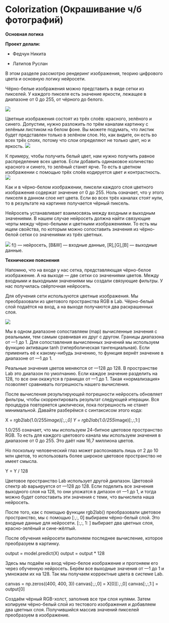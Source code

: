 # Colorization (Окрашивание ч/б фотографий)

**Основная логика**

**Проект делали:**

- Федчун Никита

- Латипов Руслан

В этом разделе рассмотрю рендеринг изображения, теорию цифрового цвета и основную логику нейросети.

Чёрно-белые изображения можно представить в виде сетки из пикселей. У каждого пикселя есть значение яркости, лежащее в диапазоне от 0 до 255, от чёрного до белого. 

![](https://habrastorage.org/webt/9g/ss/xl/9gssxlwzxzloxwvc6bsyql1sjwg.png)
  
Цветные изображения состоят из трёх слоёв: красного, зелёного и синего. Допустим, нужно разложить по трём каналам картинку с зелёным листиком на белом фоне. Вы можете подумать, что листик будет представлен только в зелёном слое. Но, как видите, он есть во всех трёх слоях, потому что слои определяют не только цвет, но и яркость.
 ![](https://habrastorage.org/webt/qa/uo/ai/qauoaimgzzpkuocemsvhu7uosys.png)
 
К примеру, чтобы получить белый цвет, нам нужно получить равное распределение всех цветов. Если добавить одинаковое количество красного и синего, то зелёный станет ярче. То есть в цветном изображении с помощью трёх слоёв кодируется цвет и контрастность.  
![](https://habrastorage.org/webt/7m/v4/o0/7mv4o0fsqc0ekox1havhpcckev8.png)

Как и в чёрно-белом изображении, пиксели каждого слоя цветного изображения содержат значение от 0 до 255. Ноль означает, что у этого пикселя в данном слое нет цвета. Если во всех трёх каналах стоят нули, то в результате на картинке получается чёрный пиксель.

Нейросеть устанавливает взаимосвязь между входным и выходным значениями. В нашем случае нейросеть должна найти связующие черты между чёрно-белыми и цветными изображениями. То есть мы ищем свойства, по которым можно сопоставить значения из чёрно-белой сетки со значениями из трёх цветных.
 
![](https://habrastorage.org/webt/1k/zl/hu/1kzlhuovpv7ovlq9n7lsxjozxbk.png) 
f() — нейросеть, [B&W] — входные данные, [R],[G],[B] — выходные данные.

**Технические пояснения**

Напомню, что на входе у нас сетка, представляющая чёрно-белое изображение. А на выходе — две сетки со значениями цветов. Между входными и выходными значениями мы создали связующие фильтры. У нас получилась свёрточная нейросеть.

Для обучения сети используются цветные изображения. Мы преобразовали из цветового пространства RGB в Lab. Чёрно-белый слой подаётся на вход, а на выходе получаются два раскрашенных слоя.
 
![](https://habrastorage.org/webt/tj/lw/0z/tjlw0zbxhqky-geusbsdpfkzf4y.png)

Мы в одном диапазоне сопоставляем (map) вычисленные значения с реальными, тем самым сравнивая их друг с другом. Границы диапазона от —1 до 1. Для сопоставления вычисленных значений мы используем функцию активации tanh (гиперболическая тангенциальная). Если применить её к какому-нибудь значению, то функция вернёт значение в диапазоне от —1 до 1.

Реальные значения цветов меняются от —128 до 128. В пространстве Lab это диапазон по умолчанию. Если каждое значение разделить на 128, то все они окажутся в границах от —1 до 1. Такая «нормализация» позволяет сравнивать погрешность нашего вычисления.

После вычисления результирующей погрешности нейросеть обновляет фильтры, чтобы скорректировать результат следующей итерации. Вся процедура повторяется циклически, пока погрешность не станет минимальной.
Давайте разберёмся с синтаксисом этого кода:

X = rgb2lab(1.0/255*image)[:,:,0]
Y = rgb2lab(1.0/255*image)[:,:,1:]

1.0/255 означает, что мы используем 24-битное цветовое пространство RGB. То есть для каждого цветового канала мы используем значения в диапазоне от 0 до 255. Это даёт нам 16,7 миллиона цветов.

Но поскольку человеческий глаз может распознавать лишь от 2 до 10 млн цветов, то использовать более широкое цветовое пространство не имеет смысла.

Y = Y / 128

Цветовое пространство Lab использует другой диапазон. Цветовой спектр ab варьируется от —128 до 128. Если поделить все значения выходного слоя на 128, то они уложатся в дипазон от —1 до 1, и тогда можно будет сопоставить эти значения с теми, что вычислила наша нейросеть.

После того, как с помощью функции rgb2lab() преобразовали цветовое пространство, мы с помощью [:,:, 0] выбираем чёрно-белый слой. Это входные данные для нейросети. [:,:, 1: ] выбирает два цветных слоя, красно-зелёный и сине-жёлтый.

После обучения нейросети выполняем последнее вычисление, которое преобразуем в картинку.

output = model.predict(X)
output = output * 128

Здесь мы подаём на вход чёрно-белое изображение и прогоняем его через обученную нейросеть. Берём все выходные значения от —1 до 1 и умножаем их на 128. Так мы получаем корректные цвета в системе Lab.

canvas = np.zeros((400, 400, 3))
canvas[:,:,0] = X[0][:,:,0]
canvas[:,:,1:] = output[0]

Создаём чёрный RGB-холст, заполнив все три слоя нулями. Затем копируем чёрно-белый слой из тестового изображения и добавляем два цветных слоя. Получившийся массив значений пикселей преобразуем в изображение.
